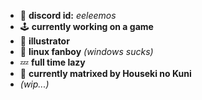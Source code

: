 - 💬 **discord id:** *eeleemos*
- 🕹 **currently working on a game**
- 🎨 **illustrator**
- 🐧 **linux fanboy** *(windows sucks)*
- 💤 **full time lazy**
- 💎 **currently matrixed by Houseki no Kuni**
- *(wip...)*
